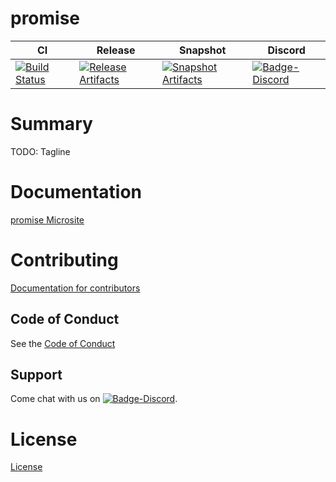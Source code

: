 # promise

| CI | Release | Snapshot | Discord |
| --- | --- | --- | --- |
| [![Build Status][Badge-Circle]][Link-Circle] | [![Release Artifacts][Badge-SonatypeReleases]][Link-SonatypeReleases] | [![Snapshot Artifacts][Badge-SonatypeSnapshots]][Link-SonatypeSnapshots] | [![Badge-Discord]][Link-Discord] |

# Summary
TODO: Tagline

# Documentation
[promise Microsite](https://zio.github.io/promise/)

# Contributing
[Documentation for contributors](https://zio.github.io/promise/docs/about/about_contributing)

## Code of Conduct

See the [Code of Conduct](https://zio.github.io/promise/docs/about/about_coc)

## Support

Come chat with us on [![Badge-Discord]][Link-Discord].


# License
[License](LICENSE)

[Badge-SonatypeReleases]: https://img.shields.io/nexus/r/https/oss.sonatype.org/dev.zio/promise_2.12.svg "Sonatype Releases"
[Badge-SonatypeSnapshots]: https://img.shields.io/nexus/s/https/oss.sonatype.org/dev.zio/promise_2.12.svg "Sonatype Snapshots"
[Badge-Discord]: https://img.shields.io/discord/629491597070827530?logo=discord "chat on discord"
[Badge-Circle]: https://circleci.com/gh/zio/promise.svg?style=svg "circleci"
[Link-Circle]: https://circleci.com/gh/zio/promise "circleci"
[Link-SonatypeReleases]: https://oss.sonatype.org/content/repositories/releases/dev/zio/promise_2.12/ "Sonatype Releases"
[Link-SonatypeSnapshots]: https://oss.sonatype.org/content/repositories/snapshots/dev/zio/promise_2.12/ "Sonatype Snapshots"
[Link-Discord]: https://discord.gg/2ccFBr4 "Discord"

